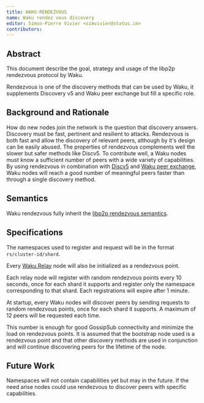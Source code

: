 ```yaml
---
title: WAKU-RENDEZVOUS
name: Waku rendez vous discovery
editor: Simon-Pierre Vivier <simvivier@status.im>
contributors:
---
```


## Abstract
This document describe the goal,
strategy and usage of the libp2p rendezvous protocol by Waku.

Rendezvous is one of the discovery methods that can be used by Waku,
it supplements Discovery v5 and Waku peer exchange but fill a specific role.

## Background and Rationale
How do new nodes join the network is the question that discovery answers.
Discovery must be fast, pertinent and resilient to attacks.
Rendezvous is both fast and allow the discovery of relevant peers,
although by it's design can be easily abused.
The properties of rendezvous complements well the slower but safer methods like Discv5.
To contribute well, a Waku nodes must know a sufficient number of peers with
a wide variety of capabilities.
By using rendezvous in combination with
[Discv5](https://github.com/ethereum/devp2p/blob/master/discv5/discv5.md#node-discovery-protocol-v5) and
[Waku peer exchange](https://github.com/waku-org/specs/blob/master/standards/core/peer-exchange.md#abstract),
Waku nodes will reach a good number of meaningful peers
faster than through a single discovery method.

## Semantics
Waku rendezvous fully inherit the [libp2p rendezvous semantics](https://github.com/libp2p/specs/blob/master/rendezvous/README.md#rendezvous-protocol).

## Specifications
The namespaces used to register and request will be in the format `rs/cluster-id/shard`.

Every [Waku Relay](https://github.com/vacp2p/rfc-index/blob/main/waku/standards/core/11/relay.md) node will also be initialized as a rendezvous point.

Each relay node will register with random rendezvous points every 10 seconds,
once for each shard it supports and register only the namespace corresponding to that shard.
Each registrations will expire after 1 minute.

At startup, every Waku nodes will discover peers by sending requests to random rendezvous points,
once for each shard it supports.
A maximum of 12 peers will be requested each time.

This number is enough for good GossipSub connectivity and
minimize the load on rendezvous points.
It is assumed that the bootstrap node used is a rendezvous point and
that other discovery methods are used in conjunction and
will continue discovering peers for the lifetime of the node.

## Future Work

Namespaces will not contain capabilities yet but may in the future. If the need arise nodes could use rendezvous to discover peers with specific capabilities.
